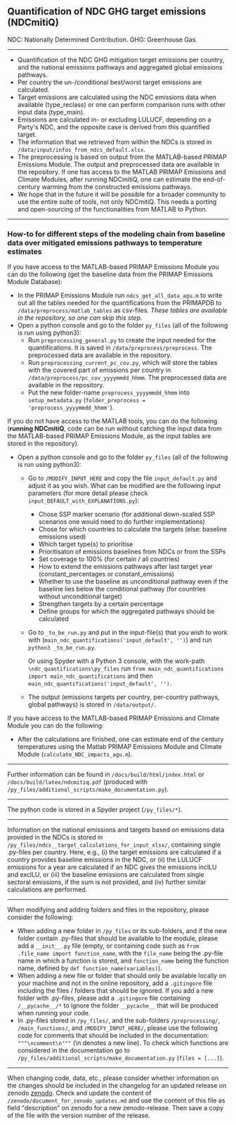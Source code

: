 ## Quantification of NDC GHG target emissions (NDCmitiQ)

NDC: Nationally Determined Contribution.
GHG: Greenhouse Gas.

------

- Quantification of the NDC GHG mitigation target emissions per country, and the national emissions pathways and aggregated global emissions pathways.
- Per country the un-/conditional best/worst target emissions are calculated.
- Target emissions are calculated using the NDC emissions data when available (type_reclass) or one can perform comparison runs with other input data (type_main).
- Emissions are calculated in- or excluding LULUCF, depending on a Party's NDC, and the opposite case is derived from this quantified target.
- The information that we retrieved from within the NDCs is stored in ``/data/input/infos_from_ndcs_default.xlsx``.
- The preprocessing is based on output from the MATLAB-based PRIMAP Emissions Module. The output and preprocessed data are available in the repository. If one has access to the MATLAB PRIMAP Emissions and Climate Modules, after running NDCmitiQ, one can estimate the end-of-century warming from the constructed emissions pathways.
- We hope that in the future it will be possible for a broader community to use the entire suite of tools, not only NDCmitiQ. This needs a porting and open-sourcing of the functionalities from MATLAB to Python.

-------

### How-to for different steps of the modeling chain from baseline data over mitigated emissions pathways to temperature estimates

If you have access to the MATLAB-based PRIMAP Emissions Module you can do the following (get the baseline data from the PRIMAP Emissions Module Database):

- In the PRIMAP Emissions Module run ``ndcs_get_all_data_agu.m`` to write out all the tables needed for the quantifications from the PRIMAPDB to ``/data/preprocess/matlab_tables`` as csv-files. *These tables are available in the repository, so one can skip this step.*
- Open a python console and go to the folder ``py_files`` (all of the following is run using python3):
  - Run ``preprocessing_general.py`` to create the input needed for the quantifications. It is saved in ``/data/preprocess/preprocess``. The preprocessed data are available in the repository.
  - Run ``preprocessing_current_pc_cov.py``, which will store the tables with the covered part of emissions per country in ``/data/preprocess/pc_cov_yyyymmdd_hhmm``. The preprocessed data are available in the repository.
  - Put the new folder-name ``preprocess_yyyymmdd_hhmm`` into ``setup_metadata.py`` (```folder_preprocess = 'preprocess_yyyymmdd_hhmm'```).

If you do not have access to the MATLAB tools, you can do the following (**running NDCmitiQ**, code can be run without catching the input data from the MATLAB-based PRIMAP Emissions Module, as the input tables are stored in the repository).

- Open a python console and go to the folder ``py_files`` (all of the following is run using python3):
  - Go to ``/MODIFY_INPUT_HERE`` and copy the file ``input_default.py`` and adjust it as you wish.
    What can be modified are the following input parameters (for more detail please check ``input_DEFAULT_with_EXPLANATIONS.py``):

    - Chose SSP marker scenario (for additional down-scaled SSP scenarios one would need to do further implementations)
    - Chose for which countries to calculate the targets (else: baseline emissions used)
    - Which target type(s) to prioritise
    - Prioritisaton of emissions baselines from NDCs or from the SSPs
    - Set coverage to 100% (for certain / all countries)
    - How to extend the emissions pathways after last target year (constant\_percentages or constant\_emissions)
    - Whether to use the baseline as unconditional pathway even if the baseline lies below the conditional pathway (for countries without unconditional target)
    - Strengthen targets by a certain percentage
    - Define groups for which the aggregated pathways should be calculated

  - Go to ``_to_be_run.py`` and put in the input-file(s) that you wish to work with (``main_ndc_quantifications('input_default', '')``) and run ``python3 _to_be_run.py``.

    Or using Spyder with a Python 3 console, with the work-path ``\ndc_quantifications\py_files`` run ``from main_ndc_quantifications import main_ndc_quantifications`` and then ``main_ndc_quantifications('input_default', '')``.

  - The output (emissions targets per country, per-country pathways, global pathways) is stored in ``/data/output/``.

If you have access to the MATLAB-based PRIMAP Emissions and Climate Module you can do the following:

- After the calculations are finished, one can estimate end of the century temperatures using the Matlab PRIMAP Emissions Module and Climate Module (``calculate_NDC_impacts_agu.m``).

----

Further information can be found in ``/docs/build/html/index.html`` or ``/docs/build/latex/ndcmitiq.pdf`` (produced with ``/py_files/additional_scripts/make_documentation.py``).

---------

The python code is stored in a Spyder project (``/py_files/*``).

----

Information on the national emissions and targets based on emissions data provided in the NDCs is stored in ``/py_files/ndcs__target_calculations_for_input_xlsx/``, containing single .py-files per country. Here, e.g., (i) the target emissions are calculated if a country provides baseline emissions in the NDC, or (ii) the LULUCF emissions for a year are calculated if an NDC gives the emissions inclLU and exclLU, or (iii) the baseline emissions are calculated from single sectoral emissions, if the sum is not provided, and (iv) further similar calculations are performed.

-------

When modifying and adding folders and files in the repository, please consider the following:

- When adding a new folder in ``/py_files`` or its sub-folders, and if the new folder contain .py-files that should be available to the module, please add a ``__init__.py`` file (empty, or containing code such as ``from .file_name import function_name``, with the ``file_name`` being the .py-file name in which a function is stored, and ``function_name`` being the function name, defined by ``def function_name(variables)``).
- When adding a new file or folder that should only be available locally on your machine and not in the online repository, add a ``.gitingore`` file including the files / folders that should be ignored. If you add a new folder with .py-files, please add a ``.gitingore`` file containing ``/__pycache__/*`` to ignore the folder ``__pycache__`` that will be produced when running your code.
- In .py-files stored in ``/py_files/``, and the sub-folders ``/preprocessing/``, ``/main_functions/``, and ``/MODIFY_INPUT_HERE/``, please use the following code for comments that should be included in the documentation: ``"""\ncomment\n"""`` (\n denotes a new line). To check which functions are considered in the documentation go to ``/py_files/additional_scripts/make_documentation.py`` (``files = [...]``).

-----------

When changing code, data, etc., please consider whether information on the changes should be included in the changelog for an updated release on zenodo [zenodo](https://zenodo.org/record/4286369#.X9x4I7Mo9hE). Check and update the content of ``/zenodo/document_for_zenodo_updates.md`` and use the content of this file as field "description" on zenodo for a new zenodo-release. Then save a copy of the file with the version number of the release.

